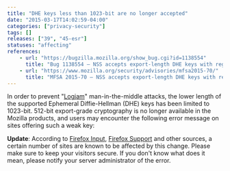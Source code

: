 ```yaml
---
title: "DHE keys less than 1023-bit are no longer accepted"
date: "2015-03-17T14:02:59-04:00"
categories: ["privacy-security"]
tags: []
releases: ["39", "45-esr"]
statuses: "affecting"
references:
    - url: "https://bugzilla.mozilla.org/show_bug.cgi?id=1138554"
      title: "Bug 1138554 – NSS accepts export-length DHE keys with regular DHE cipher suites"
    - url: "https://www.mozilla.org/security/advisories/mfsa2015-70/"
      title: "MFSA 2015-70 – NSS accepts export-length DHE keys with regular DHE cipher suites"
---
```

In order to prevent "[Logjam](https://www.zdnet.com/article/enterprise-cloud-services-exposed-as-vulnerable-to-logjam/)" man-in-the-middle attacks, the lower length of the supported Ephemeral Diffie-Hellman (DHE) keys has been limited to 1023-bit. 512-bit export-grade cryptography is no longer available in the Mozilla products, and users may encounter the following error message on sites offering such a weak key:

**Update**: According to [Firefox Input](https://input.mozilla.org/?product=Firefox&q=ssl_error_weak_server_ephemeral_dh_key), [Firefox Support](https://support.mozilla.org/search?q=ssl_error_weak_server_ephemeral_dh_key) and other sources, a certain number of sites are known to be affected by this change. Please make sure to keep your visitors secure. If you don't know what does it mean, please notify your server administrator of the error.
